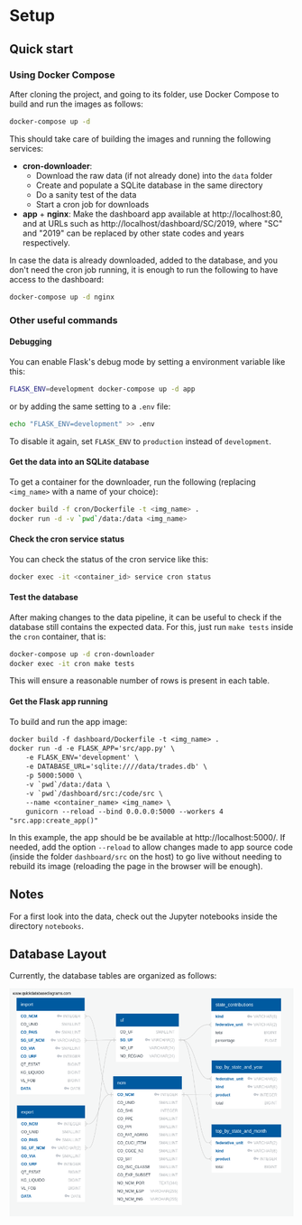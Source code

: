 
# Setup

## Quick start

### Using Docker Compose

After cloning the project, and going to its folder, use Docker Compose to build and run the images as follows:

```bash
docker-compose up -d
```

This should take care of building the images and running the following services:

- **cron-downloader**:
  - Download the raw data (if not already done) into the `data` folder
  - Create and populate a SQLite database in the same directory
  - Do a sanity test of the data
  - Start a cron job for downloads
- **app** + **nginx**: Make the dashboard app available at http://localhost:80, and at URLs such as http://localhost/dashboard/SC/2019, where "SC" and "2019" can be replaced by other state codes and years respectively.

In case the data is already downloaded, added to the database, and you don't need the cron job running, it is enough to run the following to have access to the dashboard:

```bash
docker-compose up -d nginx
```

### Other useful commands

#### Debugging

You can enable Flask's debug mode by setting a environment variable like this:

```bash
FLASK_ENV=development docker-compose up -d app
```

or by adding the same setting to a `.env` file:

```bash
echo "FLASK_ENV=development" >> .env
```

To disable it again, set `FLASK_ENV` to `production` instead of `development`.

#### Get the data into an SQLite database

To get a container for the downloader, run the following (replacing `<img_name>` with a name of your choice):

```bash
docker build -f cron/Dockerfile -t <img_name> .
docker run -d -v `pwd`/data:/data <img_name>
```

#### Check the cron service status

You can check the status of the cron service like this:

```bash
docker exec -it <container_id> service cron status
```

#### Test the database

After making changes to the data pipeline, it can be useful to check if the database still contains the expected data. For this, just run `make tests` inside the `cron` container, that is:

```bash
docker-compose up -d cron-downloader
docker exec -it cron make tests
```

This will ensure a reasonable number of rows is present in each table.

#### Get the Flask app running

To build and run the app image:

```shell
docker build -f dashboard/Dockerfile -t <img_name> .
docker run -d -e FLASK_APP='src/app.py' \
    -e FLASK_ENV='development' \
    -e DATABASE_URL='sqlite:////data/trades.db' \
    -p 5000:5000 \
    -v `pwd`/data:/data \
    -v `pwd`/dashboard/src:/code/src \
    --name <container_name> <img_name> \
    gunicorn --reload --bind 0.0.0.0:5000 --workers 4 "src.app:create_app()"
```

In this example, the app should be be available at http://localhost:5000/. If needed, add the option `--reload` to allow changes made to app source code (inside the folder `dashboard/src` on the host) to go live without needing to rebuild its image (reloading the page in the browser will be enough).

## Notes

For a first look into the data, check out the Jupyter notebooks inside the directory `notebooks`.

## Database Layout

Currently, the database tables are organized as follows:

![Database Diagram](diagram.png)
